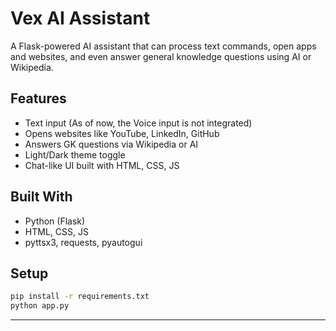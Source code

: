 #  Vex AI Assistant 

A Flask-powered AI assistant that can process text commands, open apps and websites, and even answer general knowledge questions using AI or Wikipedia.

##  Features
-  Text input (As of now, the Voice input is not integrated)
-  Opens websites like YouTube, LinkedIn, GitHub
-  Answers GK questions via Wikipedia or AI
-  Light/Dark theme toggle
-  Chat-like UI built with HTML, CSS, JS

##  Built With
- Python (Flask)
- HTML, CSS, JS
- pyttsx3, requests, pyautogui

##  Setup
```bash
pip install -r requirements.txt
python app.py
```
---

